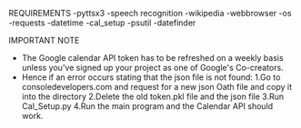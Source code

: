 REQUIREMENTS
-pyttsx3
-speech recognition
-wikipedia
-webbrowser
-os
-requests
-datetime
-cal_setup
-psutil
-datefinder

IMPORTANT NOTE
- The Google calendar API token has to be refreshed on a weekly basis unless you've signed up your project as one of Google's Co-creators.
- Hence if an error occurs stating that the json file is not found:
    1.Go to consoledevelopers.com and request for a new json Oath file and copy it into the directory
    2.Delete the old token.pkl file and the json file
    3.Run Cal_Setup.py
    4.Run the main program and the Calendar API should work.
